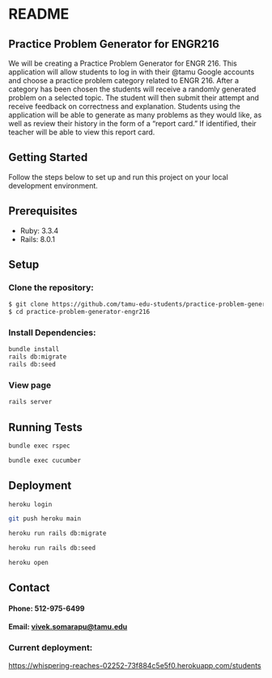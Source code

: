 # README

## Practice Problem Generator for ENGR216
We will be creating a Practice Problem Generator for ENGR 216. This application will allow students to log in with their @tamu Google accounts and choose a practice problem category related to ENGR 216. After a category has been chosen the students will receive a randomly generated problem on a selected topic. The student will then submit their attempt and receive feedback on correctness and explanation. Students using the application will be able to generate as many problems as they would like, as well as review their history in the form of a “report card.” If identified, their teacher will be able to view this report card. 
## Getting Started
Follow the steps below to set up and run this project on your local development environment.

## Prerequisites
- Ruby: 3.3.4 
- Rails: 8.0.1

## Setup
### Clone the repository:

```bash
$ git clone https://github.com/tamu-edu-students/practice-problem-generator-engr216.git
$ cd practice-problem-generator-engr216
```
### Install Dependencies:
```bash
bundle install
rails db:migrate
rails db:seed
```
### View page
```bash
rails server
```

## Running Tests
```bash
bundle exec rspec
```
```bash
bundle exec cucumber
```

## Deployment

```bash
heroku login
```
```bash
git push heroku main
```
```bash
heroku run rails db:migrate
```
```bash
heroku run rails db:seed
```
```bash
heroku open
```

## Contact
#### Phone: 512-975-6499
#### Email: vivek.somarapu@tamu.edu

### Current deployment: 
https://whispering-reaches-02252-73f884c5e5f0.herokuapp.com/students

